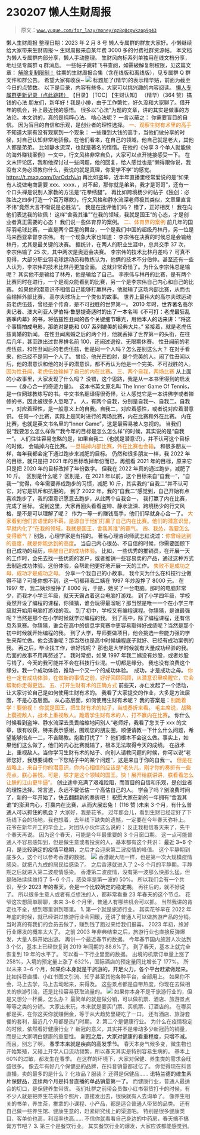 # 230207 懒人生财周报

> 原文：[`www.yuque.com/for_lazy/money/qz8q0cgwkzop9g43`](https://www.yuque.com/for_lazy/money/qz8q0cgwkzop9g43)

<ne-h1 id="b77b7823" data-lake-id="b77b7823"><ne-heading-ext><ne-heading-anchor></ne-heading-anchor><ne-heading-fold></ne-heading-fold></ne-heading-ext><ne-heading-content><ne-text id="u84cba825">懒人生财周报</ne-text></ne-heading-content></ne-h1> <ne-p id="u36df95aa" data-lake-id="u36df95aa"><ne-text id="u4501e1ca">整理日期：2023 年 2 月 8 号</ne-text></ne-p> <ne-p id="u76500cb3" data-lake-id="u76500cb3"><ne-text id="u55449b86">懒人专属群的群友大家好。小懒继续给大家带来生财周报～</ne-text></ne-p> <ne-quote id="ub4ef74b1" data-lake-id="ub4ef74b1"><ne-p id="u447ca3d1" data-lake-id="u447ca3d1"><ne-text id="uef0346e1">生财周报来自某年费 3000 多的付费社群资源帖。</ne-text></ne-p> <ne-p id="uf5950780" data-lake-id="uf5950780"><ne-text id="uc1574553">本文档为</ne-text><ne-text id="u9e015213" ne-italic="true">懒人专属群</ne-text><ne-text id="u02b0976b">内部分享，懒人手动整理。</ne-text></ne-p></ne-quote> <ne-p id="u2c5cc6fa" data-lake-id="u2c5cc6fa"><ne-text id="ufbf9973d" ne-italic="true">生财风向标</ne-text><ne-text id="ueb6e485d">系列单独用在线文档分享，地址见专属群 q 群消息。</ne-text></ne-p> <ne-p id="ucd58ad61" data-lake-id="ucd58ad61"><ne-text id="u1029a56c">一些帖子跳转飞书查阅，如需破解复制权限，见这篇文章：</ne-text></ne-p> <ne-p id="u86f54f4b" data-lake-id="u86f54f4b">[<ne-text id="u7006083a">解除复制限制！</ne-text>](https://mp.weixin.qq.com/s?__biz=MzI1NjAxOTI0Ng==&mid=2647895304&idx=1&sn=df7e3e36c3bf503a2513f8b4c6636d3d&chksm=f20a1349c57d9a5fccaa92c5068cb3e492ba9e3ebb178584d018892c0211214dc9d112c1f73c&token=37691864&lang=zh_CN#rd)</ne-p> <ne-p id="u46cec1f0" data-lake-id="u46cec1f0"><ne-text id="u7ae17b95">往期的生财周报合集（含在线版和离线版），见专属群 Q 群文件和群公告。</ne-text></ne-p> <ne-p id="u3ad61178" data-lake-id="u3ad61178"><ne-text id="u7231a4b0">希望大家有收获~</ne-text></ne-p> <ne-p id="u9d866403" data-lake-id="u9d866403"><ne-card data-card-name="image" data-card-type="inline" id="zNiCv" data-event-boundary="card">![](img/894d30a529e7c37bcd3392323c99941c.png)</ne-card></ne-p> <ne-p id="u21e0d817" data-lake-id="u21e0d817"><ne-text id="ua087675a">标题加了(精华)的表示精华贴，前面为截至今日的点赞数。</ne-text></ne-p> <ne-p id="u4616d8ff" data-lake-id="u4616d8ff"><ne-text id="ucfe6baad">以下是目录，内容有些多。大家可以挑兴趣的内容阅读。</ne-text></ne-p> <ne-p id="u46029f21" data-lake-id="u46029f21">[<ne-text id="u8df59931">懒人专属群更新记录（点此跳转）</ne-text>](https://lazybook.fun/#/blog/record2)</ne-p> <ne-h1 id="4b94dae3" data-lake-id="4b94dae3"><ne-heading-ext><ne-heading-anchor></ne-heading-anchor><ne-heading-fold></ne-heading-fold></ne-heading-ext><ne-heading-content><ne-text id="uf6ce8a69">【目录】</ne-text></ne-heading-content></ne-h1> <ne-p id="u6de62f30" data-lake-id="u6de62f30"><ne-text id="u7a2048b8">[TOC]</ne-text></ne-p> <ne-h1 id="83e7ae2d" data-lake-id="83e7ae2d"><ne-heading-ext><ne-heading-anchor></ne-heading-anchor><ne-heading-fold></ne-heading-fold></ne-heading-ext><ne-heading-content><ne-text id="u272abd26">【生财认知】</ne-text></ne-heading-content></ne-h1> <ne-h2 id="436c0489" data-lake-id="436c0489"><ne-heading-ext><ne-heading-anchor></ne-heading-anchor><ne-heading-fold></ne-heading-fold></ne-heading-ext><ne-heading-content><ne-text id="u747992e1">（精华）（364 赞）搞钱的心法</ne-text></ne-heading-content></ne-h2> <ne-p id="ua9bf2c31" data-lake-id="ua9bf2c31"><ne-text id="udfcee503">朋友们，新年好！我是小排，由于工作繁忙，好久没和大家聊了。借开年的机会，补上最近我的感悟。</ne-text></ne-p> <ne-p id="u3ff8c998" data-lake-id="u3ff8c998"><ne-text id="u24ff20a8">很多以“心法”为题的文章，讲的其实是做事的方法论。本文讲的，真的是纯粹心法。</ne-text></ne-p> <ne-p id="u479e6549" data-lake-id="u479e6549"><ne-text id="ubb423ccb">啥心法呢？ 一言以蔽之： 你需要盲目的自信。 因为盲目的自信和乐观，是创业者的理性选择。</ne-text></ne-p> <ne-h1 id="47f85ea2" data-lake-id="47f85ea2"><ne-heading-ext><ne-heading-anchor></ne-heading-anchor><ne-heading-fold></ne-heading-fold></ne-heading-ext><ne-heading-content><ne-text id="u0d6240c6" style="color: rgb(230, 115, 0);">一、观察生财有术里的高手</ne-text></ne-heading-content></ne-h1> <ne-p id="u4b0e009c" data-lake-id="u4b0e009c"><ne-text id="ud1f6fb42">不知道大家有没有观察到一个现象： 一些赚到大钱的高手，当他们做分享的时候，对自己认知非常地骄傲。在他们看来，在自己的领域，他自己就是老大，其他人都是弟弟。</ne-text></ne-p> <ne-p id="u43860539" data-lake-id="u43860539"><ne-text id="u40aedcb0">比如静水流深，也就是著名的惰惰。在他的《分享 3 个单人就能做的海外赚钱案例》一文中，行文风格非常自负，大家可以点开链接感受一下。 在文末评论区，我和他探讨过一些问题，他的回复，给人感觉也是“懒得跟你说，我没有义务必须教你什么，我说的就是真理，你爱学不学”的感觉。</ne-text>[<ne-text id="u82146f50">https://t.zsxq.com/0arOdzNJq</ne-text>](https://t.zsxq.com/0arOdzNJq)</ne-p> <ne-p id="u0afab54f" data-lake-id="u0afab54f"><ne-text id="uea5b2215">再比如盗坤，近半年直播里经常爱说的是“如果有人说做电商需要 xxx、xxxx、，对不起，那你就是弟弟，我才是哥哥”，还有一个口头禅是说别人家教的方法是“花拳绣腿”。</ne-text></ne-p> <ne-p id="u1b26c01e" data-lake-id="u1b26c01e"><ne-text id="ua0665d50">再比如跨境杨少的帖子《独创：必胜法之四步打造一个百万爆款》，行文风格和静水流深老师极其类似，文章里直言不讳“竟然大言不惭说是必胜法”。</ne-text></ne-p> <ne-p id="u879998b1" data-lake-id="u879998b1"><ne-text id="uc19599d6">我是在批评他们吗？ 错了，正好相反！ 我在向他们表达我的钦佩！</ne-text></ne-p> <ne-p id="u81f98e1f" data-lake-id="u81f98e1f"><ne-text id="u17f9bdf4">这样“舍我其谁”“在我的领域，我就是国王”的心态，才是创业者真正需要的心态！</ne-text></ne-p> <ne-p id="u73876ccf" data-lake-id="u73876ccf"><ne-text id="u4d730bd2">我们说一些体育界的案例。</ne-text></ne-p> <ne-h1 id="0c563ecb" data-lake-id="0c563ecb"><ne-heading-ext><ne-heading-anchor></ne-heading-anchor><ne-heading-fold></ne-heading-fold></ne-heading-ext><ne-heading-content><ne-text id="ua67ffed9" style="color: rgb(230, 115, 0);">二、体育界的案例</ne-text></ne-heading-content></ne-h1> <ne-p id="udf82f07c" data-lake-id="udf82f07c"><ne-text id="ua84418e4">前几年的国际羽毛球比赛，一直是两个巨星的舞台，一个是我们中国的超级丹林丹，另一位是马来西亚拿督李宗伟。</ne-text></ne-p> <ne-p id="u94d5bc9f" data-lake-id="u94d5bc9f"><ne-text id="u5fe4644d">有一个现象大家也知道： 李宗伟在决赛的时候总是会输给林丹，尤其是最关键的决赛。 据统计，在两人的职业生涯中，总共交手 37 次，李宗伟输了 25 次，其中两次是奥运会决赛。</ne-text></ne-p> <ne-p id="ud6700c49" data-lake-id="ud6700c49"><ne-text id="u70f8019c">李宗伟的技术比林丹差吗？ 可真不见得，大部分职业羽毛球运动员和教练认为，他俩的技术不分伯仲。甚至还有一些人认为，李宗伟的技术比林丹更加全面。</ne-text></ne-p> <ne-p id="u0431f0bb" data-lake-id="u0431f0bb"><ne-text id="u4dca301f">这就非常奇怪了。为什么李宗伟总是输呢？</ne-text></ne-p> <ne-p id="u565a0b93" data-lake-id="u565a0b93"><ne-text id="u2f502812">其实他不是输给了林丹，他是输给了自己。</ne-text></ne-p> <ne-p id="u67e3a484" data-lake-id="u67e3a484"><ne-text id="u4fe4f481">李宗伟与林丹的比赛，是有两个比赛同时在进行，一个是观众能看到的比赛，另一个是李宗伟自己内心和自己的比赛。 如果他的潜意识不相信自己能够打赢林丹，他就输了这场内部比赛，从而也会输掉外部比赛。</ne-text></ne-p> <ne-p id="u3e565997" data-lake-id="u3e565997"><ne-text id="u38866029">高尔夫球场上一个类似的故事。</ne-text></ne-p> <ne-p id="u0976c3e0" data-lake-id="u0976c3e0"><ne-text id="u8eed3d9b">世界上最伟大的高尔夫球运动员老虎伍兹，曾经是个传奇，是不可战胜的世界第一。</ne-text></ne-p> <ne-p id="u9b7a92ae" data-lake-id="u9b7a92ae"><ne-text id="u58f84a7f" style="color: rgb(0, 0, 0);">2010 年时，世界著名高尔夫记者、澳大利亚人罗伯特·鲁瑟提奇适时的出了一本名叫《不可打：老虎最狂乱赛季内幕》的书，将伍兹性丑闻的各个关键细节曝光，用他本人的话来讲：“将这个事情拍成电影，那绝对是能和 007 系列媲美的经典大片。”</ne-text></ne-p> <ne-p id="u0fcf6c59" data-lake-id="u0fcf6c59"><ne-text id="u6999172c">紧接着，就是老虎伍兹离婚的新闻。 在性丑闻离婚之后的两个月，他就丢掉了世界第一的头衔，在往后几年，甚至跌出过世界排名前 100，还闹过退役、无限期休赛。</ne-text></ne-p> <ne-p id="ue55bea42" data-lake-id="ue55bea42"><ne-text id="u848bd23f">性丑闻前的老虎伍兹，和性丑闻后的老虎伍兹，他是同一个人吗？怎么差别这么大？</ne-text></ne-p> <ne-p id="u525d21e4" data-lake-id="u525d21e4"><ne-text id="u36ed134f">在对手看来，他已经不是同一个人了。</ne-text></ne-p> <ne-p id="u7e18d0e1" data-lake-id="u7e18d0e1"><ne-text id="uf11f9416">曾经，他光芒四射，是个完美的人。闹了性丑闻以后，他的潜意识和他的对手的潜意识，都不再认为他是一个完美、不可战胜的人</ne-text><ne-text id="u968a111d" style="color: rgb(89, 89, 89);">。</ne-text><ne-text id="u7d75319d" style="color: rgb(230, 115, 0);">因为性丑闻，老虎伍兹输掉了自己的内在比赛</ne-text><ne-text id="ud33f8dcc">。</ne-text></ne-p> <ne-h1 id="2d94b25c" data-lake-id="2d94b25c"><ne-heading-ext><ne-heading-anchor></ne-heading-anchor><ne-heading-fold></ne-heading-fold></ne-heading-ext><ne-heading-content><ne-text id="u13a58d3a" style="color: rgb(230, 115, 0);">三、两个自我，两场比赛</ne-text></ne-heading-content></ne-h1> <ne-p id="u5e2d1081" data-lake-id="u5e2d1081"><ne-text id="u7abc78c2">从上面的小故事里，大家发现了什么吗？</ne-text></ne-p> <ne-p id="u02fa81d3" data-lake-id="u02fa81d3"><ne-text id="ua25912ce">没错，这个思路，我是从一本书里得到的启发——《身心合一的奇迹力量》。  这本书英文原名叫 The Inner Game Of Tennis，是一位网球教练写的书。中文书名翻译得很奇怪，让人感觉它是一本讲佛学或者禅修的书，因此被很多人忽略了。</ne-text></ne-p> <ne-p id="u9b23202f" data-lake-id="u9b23202f"><ne-text id="u6b483878">人，有两个自我，分别是自我一、自我二。自我一，对应着理性，是一般意义上的自我。自我二，对应着感性，或者说对应着潜意识。</ne-text></ne-p> <ne-p id="ue63b9392" data-lake-id="ue63b9392"><ne-text id="ua320365f">任何一个比赛，实际上是同时进行的两场比赛，内在比赛和外在比赛。 内在比赛，也就是英文书名里的“Inner Game”，这是最容易被人忽视的。</ne-text></ne-p> <ne-p id="u7a5ff4c4" data-lake-id="u7a5ff4c4"><ne-text id="u106eb1fe">当我们说“我要怎么怎么样做”“我今年的目标是怎么怎么样”的时候，其实说的是“自我一”。 人们往往容易忽略的是，如果自我二（也就是潜意识），并不认可这个目标的时候， 会输掉内在比赛。</ne-text><ne-text id="u4e6fd5a8" style="color: rgb(230, 115, 0);">一旦输掉内部比赛，外在比赛也会输</ne-text><ne-text id="ufcd60491">。</ne-text></ne-p> <ne-p id="u88373b25" data-lake-id="u88373b25"><ne-text id="ub67d9b84">和很多朋友一样，每年我都会定下通过跑步来减肥的目标。</ne-text></ne-p> <ne-p id="u2dfd17ce" data-lake-id="u2dfd17ce"><ne-text id="u8b561afb">仍然和很多朋友一样，我 2022 年的目标，就只是把 2021 年的目标改掉年份而已，再细看 2021 年的目标，原来它只是把 2020 年的目标改掉了年份数字。</ne-text></ne-p> <ne-p id="uf61ffc59" data-lake-id="uf61ffc59"><ne-text id="u3f6a1183">但我在 2022 年真的通过跑步，减肥了 10 斤。  区别是什么呢？ 区别是，在 2021 年以前，这个目标来自“自我一”，“自我一”觉得，今年需要养成跑步的习惯，减肥 10 斤，其实我的“自我二”并不认可它，对它是排斥和抗拒的。 到了 2022 年，我的“自我二”感觉到，自己开始有点喜欢跑步了，我的潜意识愿意去跑步，从此两个自我合一， 我打赢了内在比赛，完成了目标。</ne-text></ne-p> <ne-p id="uaf54af9e" data-lake-id="uaf54af9e"><ne-text id="u8298cbed">说到这里，大家再回头看看盗坤、静水流深、跨境杨少的行文风格，是不是可以理解了呢？  作为一等一的赚钱高手，他们们早就身心合一了。</ne-text> <ne-text id="uca54376c" style="color: rgb(230, 115, 0);">大家看到他们言语里的不羁，是源自于他们打赢了自己内在比赛。他们的潜意识里，早就内化了“在我的领域，我就是国王，舍我其谁”的霸气。</ne-text></ne-p> <ne-h1 id="c101ee57" data-lake-id="c101ee57"><ne-heading-ext><ne-heading-anchor></ne-heading-anchor><ne-heading-fold></ne-heading-fold></ne-heading-ext><ne-heading-content><ne-text id="u817a06d4" style="color: rgb(230, 115, 0);">四、我怂，我要怎么变得霸气？</ne-text></ne-heading-content></ne-h1> <ne-p id="u9ba4ad06" data-lake-id="u9ba4ad06"><ne-text id="ua159af57">别急，心理学家是有招的。</ne-text></ne-p> <ne-p id="u440320c4" data-lake-id="u440320c4"><ne-text id="u40fef451">著名心理咨询师武志红说过：</ne-text><ne-text id="ue911f13e" style="color: rgb(230, 115, 0);">你曾经达到的高度，就是你能达到的高度</ne-text><ne-text id="u1f9891a8">。</ne-text></ne-p> <ne-p id="uafe8cecc" data-lake-id="uafe8cecc"><ne-text id="u637bceb6">当自己内心很怂、不自信的时候，你需要回顾下自己成功的经历，</ne-text><ne-text id="u7108ca6c" style="color: rgb(230, 115, 0);">唤醒自己的成功体验</ne-text><ne-text id="uda95fe8c">。</ne-text></ne-p> <ne-p id="u335af214" data-lake-id="u335af214"><ne-text id="ud30a5ca9">比如，一些优秀的推销员，在开展一天的工作时，会先去找一些优质的客户，或者推销一些容易卖的产品，通过这种方式去制造成功体验。这份体验，会帮助他更好地开展一天的工作。</ne-text></ne-p> <ne-p id="u8aabd9f7" data-lake-id="u8aabd9f7"><ne-text id="ued320b33" style="color: rgb(230, 115, 0);">失败不是成功之母，成功才是成功之母。</ne-text></ne-p> <ne-p id="uaec51152" data-lake-id="uaec51152"><ne-text id="u6938732b">分享一个我自己的小故事。</ne-text></ne-p> <ne-p id="ue975ad42" data-lake-id="ue975ad42"><ne-text id="u914e09de">我今天为什么在科技行业做得不错？可能你想不到，这一切都拜我二姨在 1997 年炒股挣了 8000 元。</ne-text></ne-p> <ne-p id="u0b741233" data-lake-id="u0b741233"><ne-text id="u906c3243">在 1997 年，我二姨炒股挣了 8000 元，于是，她买了一台电脑。那时的电脑非常少，而我才小学三年级，就天天霸占着这台电脑打游戏。</ne-text></ne-p> <ne-p id="u6bc385d6" data-lake-id="u6bc385d6"><ne-text id="u00f2c17f">到了小学四年级，学校竟然开设了编程的课程，你猜猜，谁会玩得最溜呢？那当然是唯一一个在小学三年级就开始用电脑打游戏的我。</ne-text></ne-p> <ne-p id="u6f203aa5" data-lake-id="u6f203aa5"><ne-text id="uda44c817">到了初中，学校又有编程课程。你猜猜，是谁最强呢？当然是那个在小学时候就学过编程的我。</ne-text></ne-p> <ne-p id="u79bcb9e7" data-lake-id="u79bcb9e7"><ne-text id="ubd1227f7">到了高中，除了编程课程，还有信息系竞赛。你猜猜，谁会在高中的信息学竞赛中更容易取得好成绩呢？当然是那个初中时候就开始编程的我。</ne-text></ne-p> <ne-p id="uabf20437" data-lake-id="uabf20437"><ne-text id="u2ed8019c">到了大学，导师要做项目，他会挑选一些能力强的学生来帮忙做。他会选谁呢？那当然也是高中时候编程底子就好、已经有成功案例的我。</ne-text></ne-p> <ne-p id="ueced944a" data-lake-id="ueced944a"><ne-text id="u4912d64e">再之后，毕业找工作，谁好找呢？ 那也是大学时候就有大量成功经验的我。</ne-text></ne-p> <ne-p id="u4bb0e880" data-lake-id="u4bb0e880"><ne-text id="u464adced">后面的故事不用再赘述了。</ne-text></ne-p> <ne-p id="ueb0962a7" data-lake-id="ueb0962a7"><ne-text id="u79a1c589">我时常想，如果 1997 年我二姨没有炒股，或者炒股亏钱了，今天的我可能并不会在科技行业混。一切都是缘分。</ne-text></ne-p> <ne-p id="u12458125" data-lake-id="u12458125"><ne-text id="ub54ec2bf">我也没有浪费这个缘分。我一个成功体验，推动一个又一个的成功体验。  成功，才是成功之母。</ne-text></ne-p> <ne-p id="ubf8e5954" data-lake-id="ubf8e5954"><ne-text id="u136708ee" style="color: rgb(230, 115, 0);">你也一定有成功体验，在做新的事情之前，好好回顾回顾，从潜意识里唤醒它，它会帮助你走得更远。</ne-text></ne-p> <ne-h1 id="6493aac3" data-lake-id="6493aac3"><ne-heading-ext><ne-heading-anchor></ne-heading-anchor><ne-heading-fold></ne-heading-fold></ne-heading-ext><ne-heading-content><ne-text id="u166e2450" style="color: rgb(230, 115, 0);">五、打开生财有术的正确方式</ne-text></ne-heading-content></ne-h1> <ne-p id="u5f2c2837" data-lake-id="u5f2c2837"><ne-text id="uc77f8c00">前些天，亦仁发起了一个活动，让大家讨论自己是如何使用生财有术的。</ne-text></ne-p> <ne-p id="u7accd284" data-lake-id="u7accd284"><ne-text id="u8db2c1ce">我看了大家提交的作业，大多是方法层面，不是心态层面。</ne-text></ne-p> <ne-p id="ud3e92c3c" data-lake-id="ud3e92c3c"><ne-text id="u9d90d2e1">从心态层面，如何使用生财有术呢？</ne-text></ne-p> <ne-p id="uaa13f908" data-lake-id="uaa13f908"><ne-text id="u290e3003">我的答案是：</ne-text><ne-text id="u05db4642" style="color: rgb(230, 115, 0);">别跪着学！要俯视！ 你就是国王，把生财有术的帖子，当成奏折来看。</ne-text></ne-p> <ne-p id="u02d4894f" data-lake-id="u02d4894f"><ne-text id="ub5af579c" style="color: rgb(230, 115, 0);">毛主席说，战略上藐视敌人，战术上重视敌人。跪着学生财有术的人，打不赢内在比赛</ne-text><ne-text id="ub1a7aa85">。</ne-text></ne-p> <ne-p id="u17339146" data-lake-id="u17339146"><ne-text id="u6cb69c3b">你什么时候看到盗坤、静水流深去畏畏缩缩地问别人“老师好，我看了您关于 xxx 的文章，很有收获，特来表示感谢，围观您的朋友圈，顺便请教一下什么什么问题，希望能够指点一二，不吝赐教。抱歉打扰了” ？ 他们根本不会这么做。事实上，如果他们这么做了，他们的内心比赛就输了，根本无法取得今天的成绩。</ne-text></ne-p> <ne-p id="uc51bd48b" data-lake-id="uc51bd48b"><ne-text id="u5c0523de">在战术上，重视敌人。当你学习生财有术的帖子、向别人请教问题的时候，你可以说“老师您好，我想要请教一下您帖子中的某个问题”，这是来自于你的自我一。</ne-text></ne-p> <ne-p id="uda018d17" data-lake-id="uda018d17"><ne-text id="u6a3897aa" style="color: rgb(230, 115, 0);">但是在战略上，来自于你的潜意识，你内心相信的应该是“老头儿，刚才你的奏折有一些亮点，朕心甚悦。可是，朕才是这个领域的国王。快！展开给朕讲讲，朕看看怎么让朕的江山更牛逼”。</ne-text></ne-p> <ne-p id="u560f236d" data-lake-id="u560f236d"><ne-text id="u56fbbdc6">创业途中充满了艰难险阻，而盲目的自信和乐观，是创业者的理性选择。常言道，永远不要低估一个高估自己的人。</ne-text></ne-p> <ne-p id="u229bcfcb" data-lake-id="u229bcfcb"><ne-text id="u0e715407">学会了吗？别浪费时间了，新的一年开始了，快去翻翻新的奏折吧！</ne-text></ne-p> <ne-p id="uc5cf0f28" data-lake-id="uc5cf0f28"><ne-text id="u0b006166">祝愿大家在新的一年拥有“舍我其谁”的澎湃内心，打赢内在比赛，从而大展宏兔！</ne-text></ne-p> <ne-h2 id="9e0a4ccd" data-lake-id="9e0a4ccd"><ne-heading-ext><ne-heading-anchor></ne-heading-anchor><ne-heading-fold></ne-heading-fold></ne-heading-ext><ne-heading-content><ne-text id="u5c6c79fe">(116 赞 )未来 3 个月，有什么普通人可以抓住的机会？</ne-text></ne-heading-content></ne-h2> <ne-p id="u302f20be" data-lake-id="u302f20be"><ne-text id="u43a2e6cd" style="color: rgb(73, 73, 73);">大家好，我是花爷。</ne-text></ne-p> <ne-p id="u7d4f3a68" data-lake-id="u7d4f3a68"><ne-text id="ufbdf8af9" style="color: rgb(73, 73, 73);">过年那会儿，看到生财已经定好了下场线下会的场地，我也想着，去年线下缺失的遗憾，一定要在今年春天弥补上。</ne-text></ne-p> <ne-p id="u666d146f" data-lake-id="u666d146f"><ne-text id="ue6ff9436" style="color: rgb(73, 73, 73);">花爷在新年开工的早会上，对团队小伙伴这么说的：</ne-text></ne-p> <ne-p id="u124247f5" data-lake-id="u124247f5"><ne-text id="u86f720db" style="color: rgb(73, 73, 73);">反正我相信春天来了，先干个春天再说。</ne-text></ne-p> <ne-p id="u4abd1f84" data-lake-id="u4abd1f84"><ne-text id="u56de746b" style="color: rgb(73, 73, 73);">因为这个春天，可能是今年最重要的 3 个月窗口期。</ne-text></ne-p> <ne-p id="u1f0df283" data-lake-id="u1f0df283"><ne-text id="uda0e17a9" style="color: rgb(73, 73, 73);">这一点可能普通人不容易感知到，但是做生意或者投资的人，基本都有这个共识：</ne-text></ne-p> <ne-p id="u09fb5321" data-lake-id="u09fb5321"><ne-text id="u2d6c7943" ne-bold="true">最近 3~6 个月，是比较确定的疫情平稳期，</ne-text><ne-text id="u2a761206" style="color: rgb(73, 73, 73);">之后才会迎来第二波疫情的峰值。</ne-text></ne-p> <ne-p id="ueb88b9f4" data-lake-id="ueb88b9f4"><ne-text id="u45d57c49" style="color: rgb(73, 73, 73);">这个平静期到底多久，这个可以参考香港的数据。</ne-text></ne-p> <ne-p id="u6b2fe107" data-lake-id="u6b2fe107"><ne-card data-card-name="image" data-card-type="inline" id="Apf71" data-event-boundary="card" style="color: rgb(73, 73, 73);">![](img/e65b1ebbf9a0a09a41238621baf64371.png)</ne-card></ne-p> <ne-p id="ua0b33e42" data-lake-id="ua0b33e42"><ne-text id="ud6ee73dd" style="color: rgb(73, 73, 73);">香港跟大陆一样，也是第一次大规模疫情感染，就把八九成的居民给感染了。</ne-text></ne-p> <ne-p id="u3c63b97e" data-lake-id="u3c63b97e"><ne-text id="uf9a8c91c" style="color: rgb(73, 73, 73);">之后香港就进入了 2~3 个月的平静期，平静期之后就进入第二波疫情感染。</ne-text></ne-p> <ne-p id="u9e74a5c7" data-lake-id="u9e74a5c7"><ne-text id="uc1a3b020" style="color: rgb(73, 73, 73);">香港第二波疫情，没有第一波那么快那么猛，但是陆陆续续维持了 5~6 个月，感染率是第一波的 50%。</ne-text></ne-p> <ne-p id="u6d2bcbdb" data-lake-id="u6d2bcbdb"><ne-text id="u22246bb9" style="color: rgb(73, 73, 73);">所以我们会有一个共识，</ne-text><ne-text id="ue2b96fe0" ne-bold="true">至少 2023 年的春天，会是一个比较确定的稳定期。</ne-text></ne-p> <ne-p id="u243a99ce" data-lake-id="u243a99ce"><ne-text id="u9594ec94" style="color: rgb(73, 73, 73);">再往后的，就不好说了。</ne-text></ne-p> <ne-p id="u71d7b337" data-lake-id="u71d7b337"><ne-text id="ud41e39cf" style="color: rgb(73, 73, 73);">所以很多生意人或者有点想法的人，都非常看重 23 年春天的这个节点。</ne-text></ne-p> <ne-p id="ub3666369" data-lake-id="ub3666369"><ne-text id="u88ebd447" style="color: rgb(73, 73, 73);">花爷这次想简单聊聊，未来 3~6 个月里，普通人有哪些机会可以抓。</ne-text></ne-p> <ne-p id="u1b76c894" data-lake-id="u1b76c894"><ne-text id="ucd822166" style="color: rgb(73, 73, 73);">当然我讲的肯定也不全，想到哪里讲到哪里。</ne-text></ne-p> <ne-h1 id="1." data-lake-id="1."><ne-heading-ext><ne-heading-anchor></ne-heading-anchor><ne-heading-fold></ne-heading-fold></ne-heading-ext><ne-heading-content><ne-text id="u35c10729">1.</ne-text></ne-heading-content></ne-h1> <ne-p id="ud10a891a" data-lake-id="ud10a891a"><ne-text id="u2df18168" style="color: rgb(73, 73, 73);">第一个就是旅游行业。</ne-text></ne-p> <ne-p id="uaa78d170" data-lake-id="uaa78d170"><ne-text id="u586afdcc" style="color: rgb(73, 73, 73);">其实花爷早在 2022 年年底的时候，就已经讲过旅游行业会回暖，还讲了普通人可以做旅游产品的分销。</ne-text></ne-p> <ne-p id="uced9f609" data-lake-id="uced9f609"><ne-text id="ud044ba6a" style="color: rgb(73, 73, 73);">当时真的有我们的会员去做了，赚到钱了跑过来给我们报喜。</ne-text></ne-p> <ne-p id="uafc0df71" data-lake-id="uafc0df71"><ne-text id="u2aa3cd7c" style="color: rgb(73, 73, 73);">2023 年初，旅游行业爆发的概率太大了。</ne-text></ne-p> <ne-p id="ubf603932" data-lake-id="ubf603932"><ne-text id="u65f5f577" style="color: rgb(73, 73, 73);">之前 2003 年非典结束之后，旅游行业也直接反弹爆发，大量人群开始出游。</ne-text></ne-p> <ne-p id="u3b9f4d6f" data-lake-id="u3b9f4d6f"><ne-text id="u168f17fa" style="color: rgb(73, 73, 73);">再讲一个最近春节的数据。</ne-text></ne-p> <ne-p id="udf8baee5" data-lake-id="udf8baee5"><ne-text id="u12cf631a" style="color: rgb(73, 73, 73);">今年春节国内旅游人次达到 3 个亿，基本上已经恢复到 2019 年同期的 88.6%了。</ne-text></ne-p> <ne-p id="ub65dea62" data-lake-id="ub65dea62"><ne-text id="ue1871e29" style="color: rgb(73, 73, 73);">到了春天，基本上就完全恢复到 19 年的水平了。</ne-text></ne-p> <ne-p id="u92bdcda2" data-lake-id="u92bdcda2"><ne-text id="u9362abe6" style="color: rgb(73, 73, 73);">可以看一下行业里面的数据。</ne-text></ne-p> <ne-p id="udb896e99" data-lake-id="udb896e99"><ne-text id="ubb021d34" style="color: rgb(73, 73, 73);">出境的机票订单量上涨了 258%，入境的预定量上涨了 632%，国际酒店的预定量同比增长了 177%。</ne-text></ne-p> <ne-p id="u8643aeee" data-lake-id="u8643aeee"><ne-text id="ue72716e1" style="color: rgb(73, 73, 73);">所以未来 3~6 个月，</ne-text><ne-text id="u46c8bb53" ne-bold="true">如果你本身就是干旅游的，开足火力，各个平台赶紧做起来。</ne-text></ne-p> <ne-p id="ue0c4f931" data-lake-id="ue0c4f931"><ne-text id="ud36a9929" style="color: rgb(73, 73, 73);">比如抖音直播、小红书图文引流、知乎甚至其他各种平台，全部用上。</ne-text></ne-p> <ne-p id="u3888862e" data-lake-id="u3888862e"><ne-text id="uc5a6d88f" style="color: rgb(73, 73, 73);">如果你不会，马上去学，马上去动起来，来得及。</ne-text></ne-p> <ne-p id="u6adf2099" data-lake-id="u6adf2099"><ne-text id="uf9546a4d" style="color: rgb(73, 73, 73);">这些景点都是自带热度，你现在去做相关的旅游引流，还是比较容易获取流量的。</ne-text></ne-p> <ne-p id="uec6b5bae" data-lake-id="uec6b5bae"><ne-card data-card-name="image" data-card-type="inline" id="dsHYY" data-event-boundary="card" style="color: rgb(73, 73, 73);">![](img/24cb6fc0267e2c3764a22fc4f74786a2.png)</ne-card></ne-p> <ne-p id="u8f281a5e" data-lake-id="u8f281a5e"><ne-text id="u0a4d27f8" style="color: rgb(73, 73, 73);">如果你本身不是干旅游行业的，但是又想分一杯羹，怎么办？</ne-text></ne-p> <ne-p id="u63368b13" data-lake-id="u63368b13"><ne-text id="u33c6b670" style="color: rgb(73, 73, 73);">最简单的就是做分销，可以做机票、酒店、旅游景点等等之类的分销。</ne-text></ne-p> <ne-p id="u32c327c5" data-lake-id="u32c327c5"><ne-text id="u61cb2395" style="color: rgb(73, 73, 73);">大家出来玩，本来就是要买门票、买机票、订酒店的。</ne-text></ne-p> <ne-p id="u90405165" data-lake-id="u90405165"><ne-text id="uab469533" style="color: rgb(73, 73, 73);">在哪买都是买，在你这买你就赚佣金，等于从大趋势里硬吃了一口。</ne-text></ne-p> <ne-p id="ua7eb5809" data-lake-id="ua7eb5809"><ne-text id="u84f78cfa" style="color: rgb(73, 73, 73);">还有酒店、旅游套餐的套利，最近几个月都是热门时期。</ne-text></ne-p> <ne-h1 id="2." data-lake-id="2."><ne-heading-ext><ne-heading-anchor></ne-heading-anchor><ne-heading-fold></ne-heading-fold></ne-heading-ext><ne-heading-content><ne-text id="ue4f55ed7">2.</ne-text></ne-heading-content></ne-h1> <ne-p id="ua557ce98" data-lake-id="ua557ce98"><ne-text id="uaedf06bf" style="color: rgb(73, 73, 73);">第二个是健康行业。</ne-text></ne-p> <ne-p id="u74577909" data-lake-id="u74577909"><ne-text id="ubdac4523" style="color: rgb(73, 73, 73);">为什么在疫情稳定的时候，依然看好健康行业？</ne-text></ne-p> <ne-p id="u736705f5" data-lake-id="u736705f5"><ne-text id="u420a23fd" style="color: rgb(73, 73, 73);">新冠的意义，其实并不是带动多少新冠药的销量，而是让大家明白健康的重要性。</ne-text></ne-p> <ne-p id="u09910885" data-lake-id="u09910885"><ne-text id="u08d97031" ne-bold="true">新冠之后，大家对健康的看重程度，只增不减。</ne-text></ne-p> <ne-p id="ub2a7a370" data-lake-id="ub2a7a370"><ne-text id="ud82363a0" style="color: rgb(73, 73, 73);">而且，别忘了啊。</ne-text></ne-p> <ne-p id="uc12a9f07" data-lake-id="uc12a9f07"><ne-text id="u79dc2d91" ne-bold="true">春季本来就是疾病的高发季节。</ne-text></ne-p> <ne-p id="ua17d766f" data-lake-id="ua17d766f"><ne-text id="u147bc44c" style="color: rgb(73, 73, 73);">春天本身气候多变，微生物也开始繁殖，又碰上开学人口流动频繁，所以春天其实是特别容易生病的。</ne-text></ne-p> <ne-p id="u1b77ec53" data-lake-id="u1b77ec53"><ne-text id="u79f7493b" style="color: rgb(73, 73, 73);">基本上 60%的过敏，都发生在春季。</ne-text></ne-p> <ne-p id="uc9a3535d" data-lake-id="uc9a3535d"><ne-text id="u5cd15a7e" style="color: rgb(73, 73, 73);">在这样的环境下，大家对保健、养生类的需求会旺盛很多。</ne-text></ne-p> <ne-p id="uc28c1624" data-lake-id="uc28c1624"><ne-text id="uaf4c122c" style="color: rgb(73, 73, 73);">像去年有好几个保健品的品牌，在抖音销量都过亿了。</ne-text></ne-p> <ne-p id="uf818293c" data-lake-id="uf818293c"><ne-text id="u3cd3e419" style="color: rgb(73, 73, 73);">你觉得现在抖音直播，卖的最多的是什么？</ne-text></ne-p> <ne-p id="u3b229336" data-lake-id="u3b229336"><ne-text id="u25d11f7d" style="color: rgb(73, 73, 73);">化妆品？服装？</ne-text></ne-p> <ne-p id="ua524a0e6" data-lake-id="ua524a0e6"><ne-text id="ue7620a67" style="color: rgb(73, 73, 73);">还得是保健品……</ne-text></ne-p> <ne-p id="u8d471a16" data-lake-id="u8d471a16"><ne-text id="u3dc17e28" ne-bold="true">诺特兰德的维生素片保健品，连续两个月是抖音直播的单品销量第一了。</ne-text></ne-p> <ne-p id="u8382432a" data-lake-id="u8382432a"><ne-text id="u2f535315" style="color: rgb(73, 73, 73);">而健康行业，普通人最适合的切口，是保健养生带货。</ne-text></ne-p> <ne-p id="u32e3c049" data-lake-id="u32e3c049"><ne-text id="uce2bcaa3" style="color: rgb(73, 73, 73);">我们社群之前带会员做小红书带货打卡的时候，有不少人就是把养生花茶拍个照片，直接发出去，很快就有人去询单了。</ne-text></ne-p> <ne-p id="ufca5f8bc" data-lake-id="ufca5f8bc"><ne-text id="u827b988c" style="color: rgb(73, 73, 73);">像养生相关的书单，养生茶，推拿的小课程、小产品，都是适合普通人带货的品类。</ne-text></ne-p> <ne-p id="u86413bf8" data-lake-id="u86413bf8"><ne-text id="u6558a700" style="color: rgb(73, 73, 73);">还有自己做一些养生馆、健康生意的，赶紧研究线上的渠道吧。</ne-text></ne-p> <ne-p id="ude249f77" data-lake-id="ude249f77"><ne-text id="u0a3c1a58" style="color: rgb(73, 73, 73);">特别是很多健康类目，客单价也高，利润率也高……</ne-text></ne-p> <ne-p id="u7e6a5c10" data-lake-id="u7e6a5c10"><ne-text id="u62eb2aa2" style="color: rgb(73, 73, 73);">不信你就看看自己身边的中药房，春天搞不搞膏方节吧？</ne-text></ne-p> <ne-h1 id="3." data-lake-id="3."><ne-heading-ext><ne-heading-anchor></ne-heading-anchor><ne-heading-fold></ne-heading-fold></ne-heading-ext><ne-heading-content><ne-text id="uf13ae5d5">3.</ne-text></ne-heading-content></ne-h1> <ne-p id="ue87a1cbd" data-lake-id="ue87a1cbd"><ne-text id="u6dac43bd" style="color: rgb(73, 73, 73);">第三个是餐饮行业。</ne-text></ne-p> <ne-p id="u79bc2595" data-lake-id="u79bc2595"><ne-text id="u60480452" style="color: rgb(73, 73, 73);">其实餐饮行业的爆发，大家应该都能感觉到。</ne-text></ne-p>